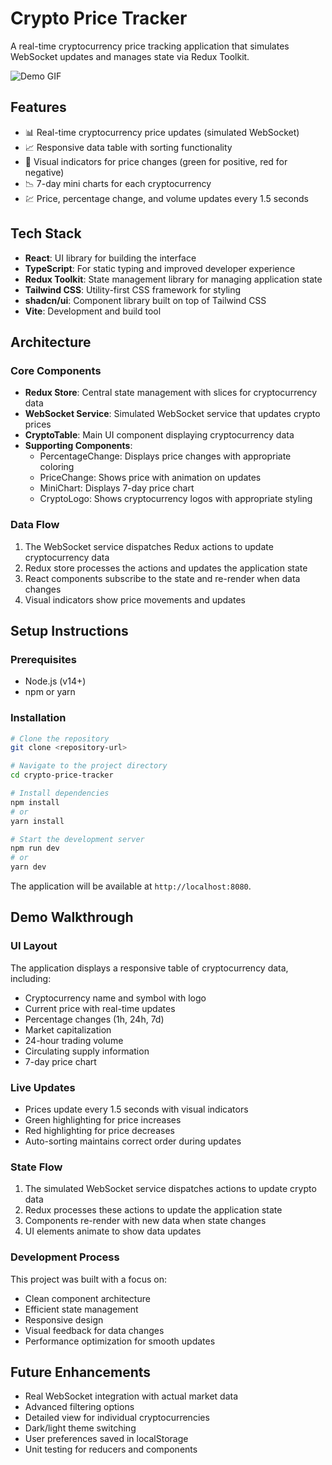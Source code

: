 
# Crypto Price Tracker

A real-time cryptocurrency price tracking application that simulates WebSocket updates and manages state via Redux Toolkit.

![Demo GIF](https://media.giphy.com/media/v1.Y2lkPTc5MGI3NjExNDk4ZjRhOWQ5N2VkMTRkOWMzNjViY2I5NGIwMzQ1MmVjNjJhZGYwNSZlcD12MV9pbnRlcm5hbF9naWZzX2dpZklkJmN0PWc/l3q2Ckc68w53RTrl4f/giphy.gif)

## Features

- 📊 Real-time cryptocurrency price updates (simulated WebSocket)
- 📈 Responsive data table with sorting functionality
- 🎨 Visual indicators for price changes (green for positive, red for negative)
- 📉 7-day mini charts for each cryptocurrency
- 💹 Price, percentage change, and volume updates every 1.5 seconds

## Tech Stack

- **React**: UI library for building the interface
- **TypeScript**: For static typing and improved developer experience
- **Redux Toolkit**: State management library for managing application state
- **Tailwind CSS**: Utility-first CSS framework for styling
- **shadcn/ui**: Component library built on top of Tailwind CSS
- **Vite**: Development and build tool

## Architecture

### Core Components

- **Redux Store**: Central state management with slices for cryptocurrency data
- **WebSocket Service**: Simulated WebSocket service that updates crypto prices
- **CryptoTable**: Main UI component displaying cryptocurrency data
- **Supporting Components**:
  - PercentageChange: Displays price changes with appropriate coloring
  - PriceChange: Shows price with animation on updates
  - MiniChart: Displays 7-day price chart
  - CryptoLogo: Shows cryptocurrency logos with appropriate styling

### Data Flow

1. The WebSocket service dispatches Redux actions to update cryptocurrency data
2. Redux store processes the actions and updates the application state
3. React components subscribe to the state and re-render when data changes
4. Visual indicators show price movements and updates

## Setup Instructions

### Prerequisites

- Node.js (v14+)
- npm or yarn

### Installation

```bash
# Clone the repository
git clone <repository-url>

# Navigate to the project directory
cd crypto-price-tracker

# Install dependencies
npm install
# or
yarn install

# Start the development server
npm run dev
# or
yarn dev
```

The application will be available at `http://localhost:8080`.

## Demo Walkthrough

### UI Layout

The application displays a responsive table of cryptocurrency data, including:

- Cryptocurrency name and symbol with logo
- Current price with real-time updates
- Percentage changes (1h, 24h, 7d)
- Market capitalization
- 24-hour trading volume
- Circulating supply information
- 7-day price chart

### Live Updates

- Prices update every 1.5 seconds with visual indicators
- Green highlighting for price increases
- Red highlighting for price decreases
- Auto-sorting maintains correct order during updates

### State Flow

1. The simulated WebSocket service dispatches actions to update crypto data
2. Redux processes these actions to update the application state
3. Components re-render with new data when state changes
4. UI elements animate to show data updates

### Development Process

This project was built with a focus on:
- Clean component architecture
- Efficient state management
- Responsive design
- Visual feedback for data changes
- Performance optimization for smooth updates

## Future Enhancements

- Real WebSocket integration with actual market data
- Advanced filtering options
- Detailed view for individual cryptocurrencies
- Dark/light theme switching
- User preferences saved in localStorage
- Unit testing for reducers and components
